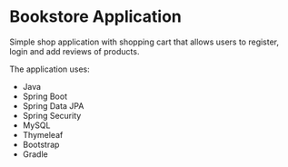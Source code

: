 # Bookstore Application

Simple shop application with shopping cart that allows users to register, login and add reviews of products.

The application uses:
- Java
- Spring Boot
- Spring Data JPA
- Spring Security
- MySQL
- Thymeleaf
- Bootstrap
- Gradle

